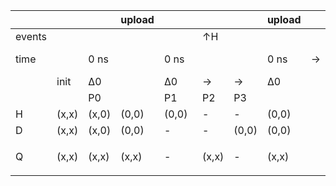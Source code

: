 <table style="width:100%;">

<colgroup>
<col style="width: 1%" />
<col style="width: 1%" />
<col style="width: 1%" />
<col style="width: 1%" />
<col style="width: 1%" />
<col style="width: 1%" />
<col style="width: 1%" />
<col style="width: 1%" />
<col style="width: 1%" />
<col style="width: 1%" />
<col style="width: 1%" />
<col style="width: 1%" />
<col style="width: 1%" />
<col style="width: 1%" />
<col style="width: 1%" />
<col style="width: 1%" />
<col style="width: 1%" />
<col style="width: 1%" />
<col style="width: 1%" />
<col style="width: 1%" />
<col style="width: 1%" />
<col style="width: 1%" />
<col style="width: 1%" />
<col style="width: 1%" />
<col style="width: 1%" />
<col style="width: 1%" />
<col style="width: 1%" />
<col style="width: 1%" />
<col style="width: 1%" />
<col style="width: 1%" />
<col style="width: 1%" />
<col style="width: 1%" />
<col style="width: 1%" />
<col style="width: 1%" />
<col style="width: 1%" />
<col style="width: 1%" />
<col style="width: 1%" />
<col style="width: 1%" />
<col style="width: 1%" />
<col style="width: 1%" />
<col style="width: 1%" />
<col style="width: 1%" />
<col style="width: 1%" />
<col style="width: 1%" />
<col style="width: 1%" />
<col style="width: 1%" />
<col style="width: 1%" />
<col style="width: 1%" />
<col style="width: 1%" />
<col style="width: 1%" />
<col style="width: 1%" />
<col style="width: 1%" />
<col style="width: 1%" />
<col style="width: 1%" />
<col style="width: 1%" />
<col style="width: 1%" />
<col style="width: 1%" />
<col style="width: 1%" />
<col style="width: 1%" />
<col style="width: 1%" />
<col style="width: 1%" />
<col style="width: 1%" />
<col style="width: 1%" />
<col style="width: 1%" />
<col style="width: 1%" />
<col style="width: 1%" />
<col style="width: 1%" />
<col style="width: 1%" />
<col style="width: 1%" />
<col style="width: 1%" />
<col style="width: 1%" />
<col style="width: 1%" />
</colgroup>
<thead>
<tr class="header">
<th></th>
<th></th>
<th></th>
<th>upload</th>
<th></th>
<th></th>
<th></th>
<th>upload</th>
<th></th>
<th></th>
<th></th>
<th></th>
<th>upload</th>
<th></th>
<th></th>
<th></th>
<th>upload</th>
<th></th>
<th></th>
<th></th>
<th>upload</th>
<th></th>
<th></th>
<th></th>
<th></th>
<th>upload</th>
<th></th>
<th></th>
<th></th>
<th>upload</th>
<th></th>
<th></th>
<th></th>
<th></th>
<th>upload</th>
<th></th>
<th></th>
<th></th>
<th></th>
<th>upload</th>
<th></th>
<th></th>
<th></th>
<th>upload</th>
<th></th>
<th></th>
<th></th>
<th>upload</th>
<th></th>
<th></th>
<th></th>
<th></th>
<th>upload</th>
<th></th>
<th></th>
<th></th>
<th>upload</th>
<th></th>
<th></th>
<th></th>
<th></th>
<th>upload</th>
<th></th>
<th></th>
<th></th>
<th></th>
<th>upload</th>
<th></th>
<th></th>
<th></th>
<th>upload</th>
<th></th>
</tr>
</thead>
<tbody>
<tr class="odd">
<td>events</td>
<td></td>
<td></td>
<td></td>
<td><blockquote>
<td>↑H</td>
</blockquote></td>
<td></td>
<td></td>
<td></td>
<td></td>
<td></td>
<td></td>
<td></td>
<td></td>
<td>↑H</td>
<td></td>
<td></td>
<td></td>
<td>↑Q</td>
<td></td>
<td></td>
<td></td>
<td></td>
<td></td>
<td></td>
<td></td>
<td></td>
<td>↑H</td>
<td></td>
<td></td>
<td></td>
<td></td>
<td></td>
<td></td>
<td></td>
<td></td>
<td></td>
<td></td>
<td></td>
<td></td>
<td></td>
<td>↑H</td>
<td></td>
<td></td>
<td></td>
<td><blockquote>
<td>↑Q</td>
</blockquote></td>
<td></td>
<td></td>
<td></td>
<td></td>
<td></td>
<td></td>
<td></td>
<td></td>
<td>↑H</td>
<td></td>
<td></td>
<td></td>
<td></td>
<td></td>
<td></td>
<td></td>
<td></td>
<td></td>
<td></td>
<td></td>
<td></td>
<td></td>
<td>↑H</td>
<td></td>
<td></td>
<td></td>
<td>↑Q</td>
</blockquote></td>
</tr>
<tr class="even">
<td>time</td>
<td></td>
<td>0 ns</td>
<td></td>
<td>0 ns</td>
<td></td>
<td></td>
<td>0 ns</td>
<td>→</td>
<td>10 ns</td>
<td></td>
<td></td>
<td>10 ns</td>
<td>10 ns</td>
<td></td>
<td></td>
<td>10 ns</td>
<td>10 ns</td>
<td></td>
<td></td>
<td>10 ns</td>
<td>→</td>
<td>20 ns</td>
<td></td>
<td></td>
<td>20 ns</td>
<td>20 ns</td>
<td></td>
<td></td>
<td>20 ns</td>
<td>→</td>
<td>25 ns</td>
<td></td>
<td></td>
<td>25 ns</td>
<td>→</td>
<td>30 ns</td>
<td></td>
<td></td>
<td>30 ns</td>
<td>30 ns</td>
<td></td>
<td></td>
<td>30 ns</td>
<td>30 ns</td>
<td></td>
<td></td>
<td>30 ns</td>
<td>→</td>
<td>40 ns</td>
<td></td>
<td></td>
<td>40 ns</td>
<td>40 ns</td>
<td></td>
<td></td>
<td>40 ns</td>
<td>→</td>
<td>45 ns</td>
<td></td>
<td></td>
<td>45 ns</td>
<td>→</td>
<td>50 ns</td>
<td></td>
<td></td>
<td>50 ns</td>
<td>50 ns</td>
<td></td>
<td></td>
<td>50 ns</td>
<td>50 ns</td>
</tr>
<tr class="odd">
<td></td>
<td>init</td>
<td>∆0</td>
<td></td>
<td>∆0</td>
<td>→</td>
<td>→</td>
<td>∆0</td>
<td></td>
<td>∆1</td>
<td>→</td>
<td>→</td>
<td>∆1</td>
<td>∆1</td>
<td>→</td>
<td>→</td>
<td>∆1</td>
<td>∆1</td>
<td>→</td>
<td>→</td>
<td>∆1</td>
<td></td>
<td>∆2</td>
<td>→</td>
<td>→</td>
<td>∆2</td>
<td>∆2</td>
<td>→</td>
<td>→</td>
<td>∆2</td>
<td></td>
<td>∆3</td>
<td>→</td>
<td>→</td>
<td>∆3</td>
<td></td>
<td>∆4</td>
<td>→</td>
<td>→</td>
<td>∆4</td>
<td>∆4</td>
<td>→</td>
<td>→</td>
<td>∆4</td>
<td>∆4</td>
<td>→</td>
<td>→</td>
<td>∆4</td>
<td></td>
<td>∆5</td>
<td>→</td>
<td>→</td>
<td>∆5</td>
<td>∆5</td>
<td>→</td>
<td>→</td>
<td>∆5</td>
<td></td>
<td>∆6</td>
<td>→</td>
<td>→</td>
<td>∆6</td>
<td></td>
<td>∆7</td>
<td>→</td>
<td>→</td>
<td>∆7</td>
<td>∆7</td>
<td>→</td>
<td>→</td>
<td>∆7</td>
<td></td>
</tr>
<tr class="even">
<td></td>
<td></td>
<td>P0</td>
<td></td>
<td>P1</td>
<td>P2</td>
<td>P3</td>
<td></td>
<td></td>
<td>P1</td>
<td>P2</td>
<td>P3</td>
<td></td>
<td>P1</td>
<td>P2</td>
<td>P3</td>
<td></td>
<td>P1</td>
<td>P2</td>
<td>P3</td>
<td></td>
<td></td>
<td>P1</td>
<td>P2</td>
<td>P3</td>
<td></td>
<td>P1</td>
<td>P2</td>
<td>P3</td>
<td></td>
<td></td>
<td>P1</td>
<td>P2</td>
<td>P3</td>
<td></td>
<td></td>
<td>P1</td>
<td>P2</td>
<td>P3</td>
<td></td>
<td>P1</td>
<td>P2</td>
<td>P3</td>
<td></td>
<td>P1</td>
<td>P2</td>
<td>P3</td>
<td></td>
<td></td>
<td>P1</td>
<td>P2</td>
<td>P3</td>
<td></td>
<td>P1</td>
<td>P2</td>
<td>P3</td>
<td></td>
<td></td>
<td>P1</td>
<td>P2</td>
<td>P3</td>
<td></td>
<td></td>
<td>P1</td>
<td>P2</td>
<td>P3</td>
<td></td>
<td>P1</td>
<td>P2</td>
<td>P3</td>
<td></td>
<td></td>
</tr>
<tr class="odd">
<td>H</td>
<td>(x,x)</td>
<td>(x,0)</td>
<td>(0,0)</td>
<td>(0,0)</td>
<td>-</td>
<td>-</td>
<td>(0,0)</td>
<td></td>
<td>(0,1)</td>
<td>-</td>
<td>-</td>
<td>(1,1)</td>
<td>(1,1)</td>
<td>-</td>
<td>-</td>
<td>(1,1)</td>
<td>(1,1)</td>
<td>-</td>
<td>-</td>
<td>(1,1)</td>
<td></td>
<td>(1,0)</td>
<td>-</td>
<td>-</td>
<td>(0,0)</td>
<td>(0,0)</td>
<td>-</td>
<td>-</td>
<td>(0,0)</td>
<td></td>
<td>(0,0)</td>
<td>-</td>
<td>-</td>
<td>(0,0)</td>
<td></td>
<td>(0,1)</td>
<td>-</td>
<td>-</td>
<td>(1,1)</td>
<td>(1,1)</td>
<td>-</td>
<td>-</td>
<td>(1,1)</td>
<td>(1,1)</td>
<td>-</td>
<td>-</td>
<td>(1,1)</td>
<td></td>
<td>(1,0)</td>
<td>-</td>
<td>-</td>
<td>(0,0)</td>
<td>(0,0)</td>
<td>-</td>
<td>-</td>
<td>(0,0)</td>
<td></td>
<td>(0,0)</td>
<td>-</td>
<td>-</td>
<td>(0,0)</td>
<td></td>
<td>(0,1)</td>
<td>-</td>
<td>-</td>
<td>(1,1)</td>
<td>(1,1)</td>
<td>-</td>
<td>-</td>
<td>(1,1)</td>
<td></td>
</tr>
<tr class="even">
<td>D</td>
<td>(x,x)</td>
<td>(x,0)</td>
<td>(0,0)</td>
<td>-</td>
<td>-</td>
<td>(0,0)</td>
<td>(0,0)</td>
<td></td>
<td>-</td>
<td>-</td>
<td>(0,0)</td>
<td>(0,0)</td>
<td>-</td>
<td>-</td>
<td>(0,0)</td>
<td>(0,0)</td>
<td>-</td>
<td>-</td>
<td>(0,0)</td>
<td>(0,0)</td>
<td></td>
<td>-</td>
<td>-</td>
<td>(0,0)</td>
<td>(0,0)</td>
<td>-</td>
<td>-</td>
<td>(0,0)</td>
<td>(0,0)</td>
<td></td>
<td>-</td>
<td>-</td>
<td>(0,1)</td>
<td>(1,1)</td>
<td></td>
<td>-</td>
<td>-</td>
<td>(1,1)</td>
<td>(1,1)</td>
<td>-</td>
<td>-</td>
<td>(1,1)</td>
<td>(1,1)</td>
<td>-</td>
<td>-</td>
<td>(1,1)</td>
<td>(1,1)</td>
<td></td>
<td>-</td>
<td>-</td>
<td>(1,1)</td>
<td>(1,1)</td>
<td>-</td>
<td>-</td>
<td>(1,1)</td>
<td>(1,1)</td>
<td></td>
<td>-</td>
<td>-</td>
<td>(1,2)</td>
<td>(2,2)</td>
<td></td>
<td>-</td>
<td>-</td>
<td>(2,2)</td>
<td>(2,2)</td>
<td>-</td>
<td>-</td>
<td>(2,2)</td>
<td>(2,2)</td>
<td></td>
</tr>
<tr class="odd">
<td>Q</td>
<td>(x,x)</td>
<td>(x,x)</td>
<td>(x,x)</td>
<td>-</td>
<td>(x,x)</td>
<td>-</td>
<td>(x,x)</td>
<td></td>
<td>-</td>
<td>(x,x)</td>
<td>-</td>
<td>(x,x)</td>
<td>-</td>
<td>(x,0)</td>
<td>-</td>
<td>(0,0)</td>
<td>-</td>
<td>(0,0)</td>
<td>-</td>
<td>(0,0)</td>
<td></td>
<td>-</td>
<td>(0,0)</td>
<td>-</td>
<td>(0,0)</td>
<td>-</td>
<td>(0,0)</td>
<td>-</td>
<td>(0,0)</td>
<td></td>
<td>-</td>
<td>(0,0)</td>
<td>-</td>
<td>(0,0)</td>
<td></td>
<td>-</td>
<td>(0,0)</td>
<td>-</td>
<td>(0,0)</td>
<td>-</td>
<td>(0,1)</td>
<td>-</td>
<td>(1,1)</td>
<td><blockquote>
<p>-</p>
</blockquote></td>
<td>(1,1)</td>
<td>-</td>
<td>(1,1)</td>
<td></td>
<td>-</td>
<td>(1,1)</td>
<td>-</td>
<td>(1,1)</td>
<td>-</td>
<td>(1,1)</td>
<td>-</td>
<td>(1,1)</td>
<td></td>
<td>-</td>
<td>(1,1)</td>
<td>-</td>
<td>(1,1)</td>
<td></td>
<td>-</td>
<td>(1,1)</td>
<td>-</td>
<td>(1,1)</td>
<td>-</td>
<td>(1,2)</td>
<td>-</td>
<td>(2,2)</td>
<td></td>
</tr>
</tbody>
</table>

